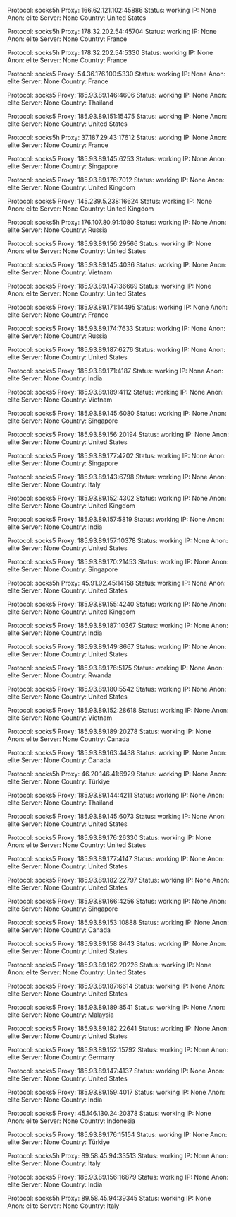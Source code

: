 Protocol: socks5h
Proxy: 166.62.121.102:45886
Status: working
IP: None
Anon: elite
Server: None
Country: United States

Protocol: socks5h
Proxy: 178.32.202.54:45704
Status: working
IP: None
Anon: elite
Server: None
Country: France

Protocol: socks5h
Proxy: 178.32.202.54:5330
Status: working
IP: None
Anon: elite
Server: None
Country: France

Protocol: socks5
Proxy: 54.36.176.100:5330
Status: working
IP: None
Anon: elite
Server: None
Country: France

Protocol: socks5
Proxy: 185.93.89.146:4606
Status: working
IP: None
Anon: elite
Server: None
Country: Thailand

Protocol: socks5
Proxy: 185.93.89.151:15475
Status: working
IP: None
Anon: elite
Server: None
Country: United States

Protocol: socks5h
Proxy: 37.187.29.43:17612
Status: working
IP: None
Anon: elite
Server: None
Country: France

Protocol: socks5
Proxy: 185.93.89.145:6253
Status: working
IP: None
Anon: elite
Server: None
Country: Singapore

Protocol: socks5
Proxy: 185.93.89.176:7012
Status: working
IP: None
Anon: elite
Server: None
Country: United Kingdom

Protocol: socks5
Proxy: 145.239.5.238:16624
Status: working
IP: None
Anon: elite
Server: None
Country: United Kingdom

Protocol: socks5h
Proxy: 176.107.80.91:1080
Status: working
IP: None
Anon: elite
Server: None
Country: Russia

Protocol: socks5
Proxy: 185.93.89.156:29566
Status: working
IP: None
Anon: elite
Server: None
Country: United States

Protocol: socks5
Proxy: 185.93.89.145:4036
Status: working
IP: None
Anon: elite
Server: None
Country: Vietnam

Protocol: socks5
Proxy: 185.93.89.147:36669
Status: working
IP: None
Anon: elite
Server: None
Country: United States

Protocol: socks5
Proxy: 185.93.89.171:14495
Status: working
IP: None
Anon: elite
Server: None
Country: France

Protocol: socks5
Proxy: 185.93.89.174:7633
Status: working
IP: None
Anon: elite
Server: None
Country: Russia

Protocol: socks5
Proxy: 185.93.89.187:6276
Status: working
IP: None
Anon: elite
Server: None
Country: United States

Protocol: socks5
Proxy: 185.93.89.171:4187
Status: working
IP: None
Anon: elite
Server: None
Country: India

Protocol: socks5
Proxy: 185.93.89.189:4112
Status: working
IP: None
Anon: elite
Server: None
Country: Vietnam

Protocol: socks5
Proxy: 185.93.89.145:6080
Status: working
IP: None
Anon: elite
Server: None
Country: Singapore

Protocol: socks5
Proxy: 185.93.89.156:20194
Status: working
IP: None
Anon: elite
Server: None
Country: United States

Protocol: socks5
Proxy: 185.93.89.177:4202
Status: working
IP: None
Anon: elite
Server: None
Country: Singapore

Protocol: socks5
Proxy: 185.93.89.143:6798
Status: working
IP: None
Anon: elite
Server: None
Country: Italy

Protocol: socks5
Proxy: 185.93.89.152:4302
Status: working
IP: None
Anon: elite
Server: None
Country: United Kingdom

Protocol: socks5
Proxy: 185.93.89.157:5819
Status: working
IP: None
Anon: elite
Server: None
Country: India

Protocol: socks5
Proxy: 185.93.89.157:10378
Status: working
IP: None
Anon: elite
Server: None
Country: United States

Protocol: socks5
Proxy: 185.93.89.170:21453
Status: working
IP: None
Anon: elite
Server: None
Country: Singapore

Protocol: socks5h
Proxy: 45.91.92.45:14158
Status: working
IP: None
Anon: elite
Server: None
Country: United States

Protocol: socks5
Proxy: 185.93.89.155:4240
Status: working
IP: None
Anon: elite
Server: None
Country: United Kingdom

Protocol: socks5
Proxy: 185.93.89.187:10367
Status: working
IP: None
Anon: elite
Server: None
Country: India

Protocol: socks5
Proxy: 185.93.89.149:8667
Status: working
IP: None
Anon: elite
Server: None
Country: United States

Protocol: socks5
Proxy: 185.93.89.176:5175
Status: working
IP: None
Anon: elite
Server: None
Country: Rwanda

Protocol: socks5
Proxy: 185.93.89.180:5542
Status: working
IP: None
Anon: elite
Server: None
Country: United States

Protocol: socks5
Proxy: 185.93.89.152:28618
Status: working
IP: None
Anon: elite
Server: None
Country: Vietnam

Protocol: socks5
Proxy: 185.93.89.189:20278
Status: working
IP: None
Anon: elite
Server: None
Country: Canada

Protocol: socks5
Proxy: 185.93.89.163:4438
Status: working
IP: None
Anon: elite
Server: None
Country: Canada

Protocol: socks5h
Proxy: 46.20.146.41:6929
Status: working
IP: None
Anon: elite
Server: None
Country: Türkiye

Protocol: socks5
Proxy: 185.93.89.144:4211
Status: working
IP: None
Anon: elite
Server: None
Country: Thailand

Protocol: socks5
Proxy: 185.93.89.145:6073
Status: working
IP: None
Anon: elite
Server: None
Country: United States

Protocol: socks5
Proxy: 185.93.89.176:26330
Status: working
IP: None
Anon: elite
Server: None
Country: United States

Protocol: socks5
Proxy: 185.93.89.177:4147
Status: working
IP: None
Anon: elite
Server: None
Country: United States

Protocol: socks5
Proxy: 185.93.89.182:22797
Status: working
IP: None
Anon: elite
Server: None
Country: United States

Protocol: socks5
Proxy: 185.93.89.166:4256
Status: working
IP: None
Anon: elite
Server: None
Country: Singapore

Protocol: socks5
Proxy: 185.93.89.153:10888
Status: working
IP: None
Anon: elite
Server: None
Country: Canada

Protocol: socks5
Proxy: 185.93.89.158:8443
Status: working
IP: None
Anon: elite
Server: None
Country: United States

Protocol: socks5
Proxy: 185.93.89.162:20226
Status: working
IP: None
Anon: elite
Server: None
Country: United States

Protocol: socks5
Proxy: 185.93.89.187:6614
Status: working
IP: None
Anon: elite
Server: None
Country: United States

Protocol: socks5
Proxy: 185.93.89.189:8541
Status: working
IP: None
Anon: elite
Server: None
Country: Malaysia

Protocol: socks5
Proxy: 185.93.89.182:22641
Status: working
IP: None
Anon: elite
Server: None
Country: United States

Protocol: socks5
Proxy: 185.93.89.152:15792
Status: working
IP: None
Anon: elite
Server: None
Country: Germany

Protocol: socks5
Proxy: 185.93.89.147:4137
Status: working
IP: None
Anon: elite
Server: None
Country: United States

Protocol: socks5
Proxy: 185.93.89.159:4017
Status: working
IP: None
Anon: elite
Server: None
Country: India

Protocol: socks5
Proxy: 45.146.130.24:20378
Status: working
IP: None
Anon: elite
Server: None
Country: Indonesia

Protocol: socks5
Proxy: 185.93.89.176:15154
Status: working
IP: None
Anon: elite
Server: None
Country: Türkiye

Protocol: socks5h
Proxy: 89.58.45.94:33513
Status: working
IP: None
Anon: elite
Server: None
Country: Italy

Protocol: socks5
Proxy: 185.93.89.156:16879
Status: working
IP: None
Anon: elite
Server: None
Country: India

Protocol: socks5h
Proxy: 89.58.45.94:39345
Status: working
IP: None
Anon: elite
Server: None
Country: Italy

